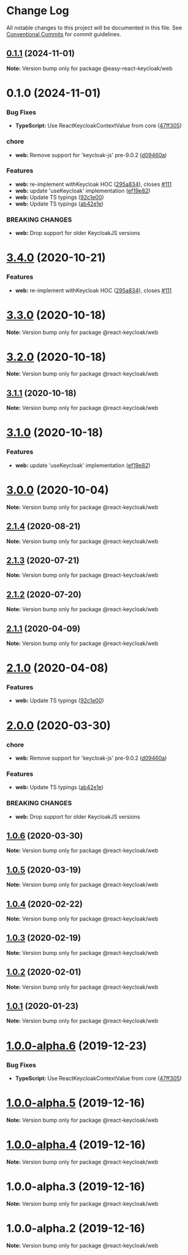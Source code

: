 # Change Log

All notable changes to this project will be documented in this file.
See [Conventional Commits](https://conventionalcommits.org) for commit guidelines.

## [0.1.1](https://github.com/Kritskii-A/react-keycloak/compare/@easy-react-keycloak/web@0.1.0...@easy-react-keycloak/web@0.1.1) (2024-11-01)

**Note:** Version bump only for package @easy-react-keycloak/web





# 0.1.0 (2024-11-01)


### Bug Fixes

* **TypeScript:** Use ReactKeycloakContextValue from core ([47ff305](https://github.com/Kritskii-A/react-keycloak/commit/47ff30503412a57e90fce33644d3c822320908e7))


### chore

* **web:** Remove support for 'keycloak-js' pre-9.0.2 ([d09460a](https://github.com/Kritskii-A/react-keycloak/commit/d09460a62ba7bb4a104eb5ac1df558466cc4b3c0))


### Features

* **web:** re-implement withKeycloak HOC ([295a834](https://github.com/Kritskii-A/react-keycloak/commit/295a834c7f3fbe3bd7fb45a73c264b224d2e53ad)), closes [#111](https://github.com/Kritskii-A/react-keycloak/issues/111)
* **web:** update 'useKeycloak' implementation ([ef19e82](https://github.com/Kritskii-A/react-keycloak/commit/ef19e823b33c03808de696f9e7cbac3478197e0e))
* **web:** Update TS typings ([92c1e00](https://github.com/Kritskii-A/react-keycloak/commit/92c1e00d3737c3a361a2660b7576212a435921df))
* **web:** Update TS typings ([ab42e1e](https://github.com/Kritskii-A/react-keycloak/commit/ab42e1e948bb89f17ae2cf5caf1626a56d0485e5))


### BREAKING CHANGES

* **web:** Drop support for older KeycloakJS versions





# [3.4.0](https://github.com/react-keycloak/react-keycloak/compare/@react-keycloak/web@3.3.0...@react-keycloak/web@3.4.0) (2020-10-21)


### Features

* **web:** re-implement withKeycloak HOC ([295a834](https://github.com/react-keycloak/react-keycloak/commit/295a834c7f3fbe3bd7fb45a73c264b224d2e53ad)), closes [#111](https://github.com/react-keycloak/react-keycloak/issues/111)





# [3.3.0](https://github.com/react-keycloak/react-keycloak/compare/@react-keycloak/web@3.2.0...@react-keycloak/web@3.3.0) (2020-10-18)

**Note:** Version bump only for package @react-keycloak/web





# [3.2.0](https://github.com/react-keycloak/react-keycloak/compare/@react-keycloak/web@3.1.1...@react-keycloak/web@3.2.0) (2020-10-18)

**Note:** Version bump only for package @react-keycloak/web





## [3.1.1](https://github.com/react-keycloak/react-keycloak/compare/@react-keycloak/web@3.1.0...@react-keycloak/web@3.1.1) (2020-10-18)

**Note:** Version bump only for package @react-keycloak/web





# [3.1.0](https://github.com/react-keycloak/react-keycloak/compare/@react-keycloak/web@3.0.0...@react-keycloak/web@3.1.0) (2020-10-18)


### Features

* **web:** update 'useKeycloak' implementation ([ef19e82](https://github.com/react-keycloak/react-keycloak/commit/ef19e823b33c03808de696f9e7cbac3478197e0e))





# [3.0.0](https://github.com/react-keycloak/react-keycloak/compare/@react-keycloak/web@2.1.4...@react-keycloak/web@3.0.0) (2020-10-04)

**Note:** Version bump only for package @react-keycloak/web





## [2.1.4](https://github.com/react-keycloak/react-keycloak/compare/@react-keycloak/web@2.1.3...@react-keycloak/web@2.1.4) (2020-08-21)

**Note:** Version bump only for package @react-keycloak/web





## [2.1.3](https://github.com/react-keycloak/react-keycloak/compare/@react-keycloak/web@2.1.2...@react-keycloak/web@2.1.3) (2020-07-21)

**Note:** Version bump only for package @react-keycloak/web





## [2.1.2](https://github.com/react-keycloak/react-keycloak/compare/@react-keycloak/web@2.1.1...@react-keycloak/web@2.1.2) (2020-07-20)

**Note:** Version bump only for package @react-keycloak/web





## [2.1.1](https://github.com/react-keycloak/react-keycloak/compare/@react-keycloak/web@2.1.0...@react-keycloak/web@2.1.1) (2020-04-09)

**Note:** Version bump only for package @react-keycloak/web





# [2.1.0](https://github.com/react-keycloak/react-keycloak/compare/@react-keycloak/web@2.0.0...@react-keycloak/web@2.1.0) (2020-04-08)


### Features

* **web:** Update TS typings ([92c1e00](https://github.com/react-keycloak/react-keycloak/commit/92c1e00d3737c3a361a2660b7576212a435921df))





# [2.0.0](https://github.com/react-keycloak/react-keycloak/compare/@react-keycloak/web@1.0.6...@react-keycloak/web@2.0.0) (2020-03-30)


### chore

* **web:** Remove support for 'keycloak-js' pre-9.0.2 ([d09460a](https://github.com/react-keycloak/react-keycloak/commit/d09460a62ba7bb4a104eb5ac1df558466cc4b3c0))


### Features

* **web:** Update TS typings ([ab42e1e](https://github.com/react-keycloak/react-keycloak/commit/ab42e1e948bb89f17ae2cf5caf1626a56d0485e5))


### BREAKING CHANGES

* **web:** Drop support for older KeycloakJS versions





## [1.0.6](https://github.com/react-keycloak/react-keycloak/compare/@react-keycloak/web@1.0.5...@react-keycloak/web@1.0.6) (2020-03-30)

**Note:** Version bump only for package @react-keycloak/web





## [1.0.5](https://github.com/react-keycloak/react-keycloak/compare/@react-keycloak/web@1.0.4...@react-keycloak/web@1.0.5) (2020-03-19)

**Note:** Version bump only for package @react-keycloak/web





## [1.0.4](https://github.com/react-keycloak/react-keycloak/compare/@react-keycloak/web@1.0.3...@react-keycloak/web@1.0.4) (2020-02-22)

**Note:** Version bump only for package @react-keycloak/web





## [1.0.3](https://github.com/react-keycloak/react-keycloak/compare/@react-keycloak/web@1.0.2...@react-keycloak/web@1.0.3) (2020-02-19)

**Note:** Version bump only for package @react-keycloak/web





## [1.0.2](https://github.com/react-keycloak/react-keycloak/compare/@react-keycloak/web@1.0.1...@react-keycloak/web@1.0.2) (2020-02-01)

**Note:** Version bump only for package @react-keycloak/web





## [1.0.1](https://github.com/react-keycloak/react-keycloak/compare/@react-keycloak/web@1.0.0...@react-keycloak/web@1.0.1) (2020-01-23)

**Note:** Version bump only for package @react-keycloak/web





# [1.0.0-alpha.6](https://github.com/react-keycloak/react-keycloak/compare/@react-keycloak/web@1.0.0-alpha.5...@react-keycloak/web@1.0.0-alpha.6) (2019-12-23)


### Bug Fixes

* **TypeScript:** Use ReactKeycloakContextValue from core ([47ff305](https://github.com/react-keycloak/react-keycloak/commit/47ff30503412a57e90fce33644d3c822320908e7))





# [1.0.0-alpha.5](https://github.com/react-keycloak/react-keycloak/compare/@react-keycloak/web@1.0.0-alpha.4...@react-keycloak/web@1.0.0-alpha.5) (2019-12-16)

**Note:** Version bump only for package @react-keycloak/web





# [1.0.0-alpha.4](https://github.com/react-keycloak/react-keycloak/compare/@react-keycloak/web@1.0.0-alpha.3...@react-keycloak/web@1.0.0-alpha.4) (2019-12-16)

**Note:** Version bump only for package @react-keycloak/web





# 1.0.0-alpha.3 (2019-12-16)

**Note:** Version bump only for package @react-keycloak/web





# 1.0.0-alpha.2 (2019-12-16)

**Note:** Version bump only for package @react-keycloak/web
